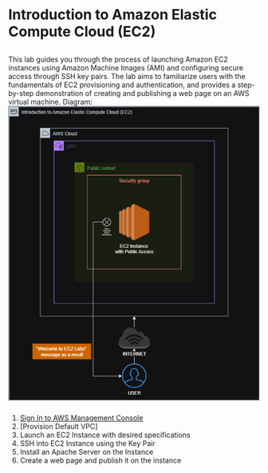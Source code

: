 # Introduction to Amazon Elastic Compute Cloud (EC2)
## 
This lab guides you through the process of launching Amazon EC2 instances using Amazon Machine Images (AMI) and configuring secure access through SSH key pairs. The lab aims to familiarize users with the fundamentals of EC2 provisioning and authentication, and provides a step-by-step demonstration of creating and publishing a web page on an AWS virtual machine.
Diagram:
![EC2](Images/Diagram/EC2_Diagram.png)
###
1. [Sign In to AWS Management Console](SignIn.md)
2. [Provision Default VPC]
3. Launch an EC2 Instance with desired specifications
4. SSH into EC2 Instance using the Key Pair
5. Install an Apache Server on the Instance
6. Create a web page and publish it on the instance